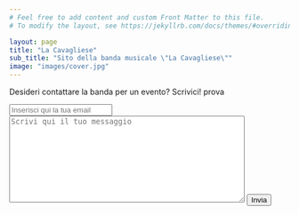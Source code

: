 ```yaml
---
# Feel free to add content and custom Front Matter to this file.
# To modify the layout, see https://jekyllrb.com/docs/themes/#overriding-theme-defaults

layout: page
title: "La Cavagliese"
sub_title: "Sito della banda musicale \"La Cavagliese\""
image: "images/cover.jpg"
---
```

Desideri contattare la banda per un evento? Scrivici! prova

<form id="contactform" method="POST" action="https://formspree.io/eliaae95@gmail.com">
  <input name="email" placeholder="Inserisci qui la tua email" type="email">
  <textarea rows="10" cols="50" name="message" placeholder="Scrivi qui il tuo messaggio"></textarea>
  <button type="submit">Invia</button>
</form>
